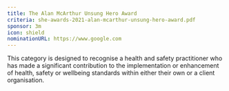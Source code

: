 ```yaml
---
title: The Alan McArthur Unsung Hero Award
criteria: she-awards-2021-alan-mcarthur-unsung-hero-award.pdf
sponsor: 3m
icon: shield
nominationURL: https://www.google.com
---
```

This category is designed to recognise a health and safety practitioner who has made a significant contribution to the implementation or enhancement of health, safety or wellbeing standards within either their own or a client organisation.